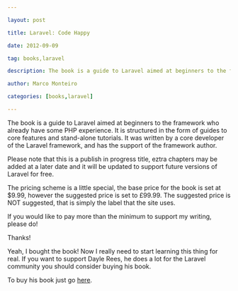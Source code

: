 ---
layout: post
title: Laravel: Code Happy
date: 2012-09-09
tag: books,laravel
description: The book is a guide to Laravel aimed at beginners to the framework who already have some PHP experience. It is structured in the form of guides to core features
author: Marco Monteiro
categories: [books,laravel]
---

The book is a guide to Laravel aimed at beginners to the framework who already have some PHP experience. It is structured in the form of guides to core features and stand-alone tutorials. It was written by a core developer of the Laravel framework, and has the support of the framework author.

Please note that this is a publish in progress title, eztra chapters may be added at a later date and it will be updated to support future versions of Laravel for free.
<!--more-->
The pricing scheme is a little special, the base price for the book is set at $9.99, however the suggested price is set to £99.99. The suggested price is NOT suggested, that is simply the label that the site uses.

If you would like to pay more than the minimum to support my writing, please do!

Thanks!

Yeah, I bought the book! Now I really need to start learning this thing for real. If you want to support Dayle Rees, he does a lot for the Laravel community you should consider buying his book.

To buy his book just go [here](https://leanpub.com/codehappy).